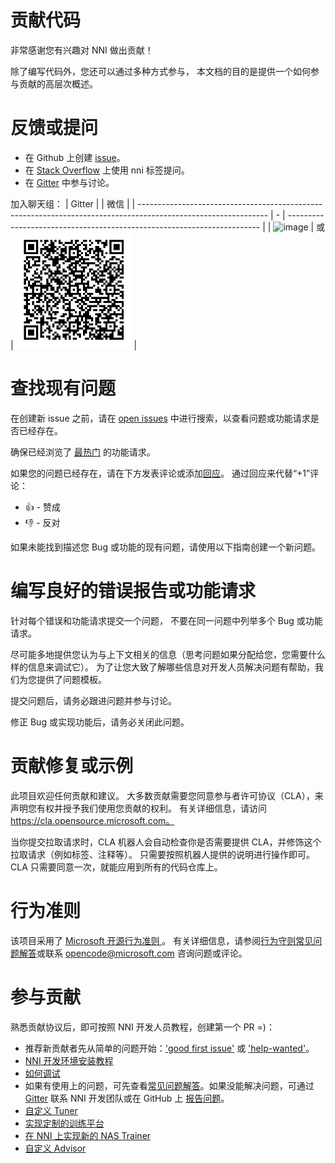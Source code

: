 # 贡献代码

非常感谢您有兴趣对 NNI 做出贡献！

除了编写代码外，您还可以通过多种方式参与， 本文档的目的是提供一个如何参与贡献的高层次概述。

# 反馈或提问

* 在 Github 上创建 [issue](https://github.com/microsoft/nni/issues/new/choose)。
* 在 [Stack Overflow](https://stackoverflow.com/questions/tagged/nni?sort=Newest&edited=true) 上使用 nni 标签提问。
* 在 [Gitter](https://gitter.im/Microsoft/nni?utm_source=badge&utm_medium=badge&utm_campaign=pr-badge&utm_content=badge) 中参与讨论。

加入聊天组：
| Gitter                                                                                                         |   | 微信                                                                      |
| -------------------------------------------------------------------------------------------------------------- | - | ----------------------------------------------------------------------- |
| ![image](https://user-images.githubusercontent.com/39592018/80665738-e0574a80-8acc-11ea-91bc-0836dc4cbf89.png) | 或 | ![image](https://github.com/scarlett2018/nniutil/raw/master/wechat.png) |


# 查找现有问题
在创建新 issue 之前，请在 [open issues](https://github.com/microsoft/nni/issues) 中进行搜索，以查看问题或功能请求是否已经存在。

确保已经浏览了 [最热门](https://github.com/microsoft/nni/issues?q=is%3Aopen+is%3Aissue+label%3AFAQ+sort%3Areactions-%2B1-desc) 的功能请求。

如果您的问题已经存在，请在下方发表评论或添加[回应](https://github.com/blog/2119-add-reactions-to-pull-requests-issues-and-comments)。 通过回应来代替“+1”评论：

* 👍 - 赞成
* 👎 - 反对

如果未能找到描述您 Bug 或功能的现有问题，请使用以下指南创建一个新问题。

# 编写良好的错误报告或功能请求
针对每个错误和功能请求提交一个问题， 不要在同一问题中列举多个 Bug 或功能请求。

尽可能多地提供您认为与上下文相关的信息（思考问题如果分配给您，您需要什么样的信息来调试它）。 为了让您大致了解哪些信息对开发人员解决问题有帮助，我们为您提供了问题模板。

提交问题后，请务必跟进问题并参与讨论。

修正 Bug 或实现功能后，请务必关闭此问题。

# 贡献修复或示例

此项目欢迎任何贡献和建议。 大多数贡献需要您同意参与者许可协议（CLA），来声明您有权并授予我们使用您贡献的权利。 有关详细信息，请访问 https://cla.opensource.microsoft.com。

当你提交拉取请求时，CLA 机器人会自动检查你是否需要提供 CLA，并修饰这个拉取请求（例如标签、注释等）。 只需要按照机器人提供的说明进行操作即可。 CLA 只需要同意一次，就能应用到所有的代码仓库上。

# 行为准则

该项目采用了 [ Microsoft 开源行为准则 ](https://opensource.microsoft.com/codeofconduct/)。 有关详细信息，请参阅[行为守则常见问题解答](https://opensource.microsoft.com/codeofconduct/faq/)或联系 opencode@microsoft.com 咨询问题或评论。

# 参与贡献

熟悉贡献协议后，即可按照 NNI 开发人员教程，创建第一个 PR =)：

* 推荐新贡献者先从简单的问题开始：['good first issue'](https://github.com/Microsoft/nni/issues?q=is%3Aissue+is%3Aopen+label%3A%22good+first+issue%22) 或 ['help-wanted'](https://github.com/microsoft/nni/issues?q=is%3Aopen+is%3Aissue+label%3A%22help+wanted%22)。
* [NNI 开发环境安装教程](docs/zh_CN/Tutorial/SetupNniDeveloperEnvironment.rst)
* [如何调试](docs/zh_CN/Tutorial/HowToDebug.rst)
* 如果有使用上的问题，可先查看[常见问题解答](https://github.com/microsoft/nni/blob/master/docs/zh_CN/Tutorial/FAQ.rst)。如果没能解决问题，可通过 [Gitter](https://gitter.im/Microsoft/nni?utm_source=badge&utm_medium=badge&utm_campaign=pr-badge&utm_content=badge) 联系 NNI 开发团队或在 GitHub 上 [报告问题](https://github.com/microsoft/nni/issues/new/choose)。
* [自定义 Tuner](docs/zh_CN/Tuner/CustomizeTuner.rst)
* [实现定制的训练平台](docs/zh_CN/TrainingService/HowToImplementTrainingService.rst)
* [在 NNI 上实现新的 NAS Trainer](docs/zh_CN/NAS/Advanced.rst)
* [自定义 Advisor](docs/zh_CN/Tuner/CustomizeAdvisor.rst)

